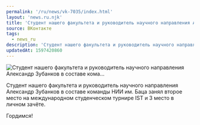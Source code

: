 ```yaml
---
permalink: '/ru/news/vk-7035/index.html'
layout: 'news.ru.njk'
title: 'Студент нашего факультета и руководитель научного направления Александр Зубанков в составе кома'
source: ВКонтакте
tags:
  - news_ru
description: 'Студент нашего факультета и руководитель научного направления Александр Зубанков в составе кома…'
updatedAt: 1597420860
---
```

![Студент нашего факультета и руководитель научного направления Александр Зубанков в составе кома…](https://sun9-37.userapi.com/impg/c857036/v857036758/18df40/13bsjE_D1Ao.jpg?size=1280x720&quality=96&proxy=1&sign=9a4ca7bff9d2c532898eba7372c789da&c_uniq_tag=yDmntkk-D5uJQvW-F0GxE7rnljZLnXRCBpnK0BhgpU8&type=album)

Студент нашего факультета и руководитель научного направления Александр Зубанков в составе команды НИИ им. Баца занял второе место на международном студенческом турнире IST и 3 место в личном зачёте.

Гордимся!
